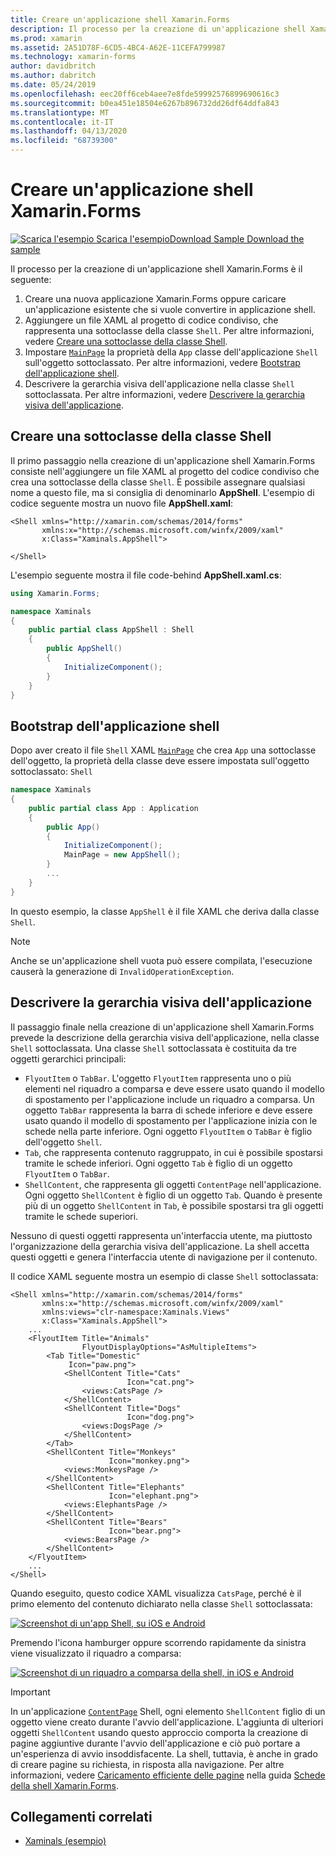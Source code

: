 ```yaml
---
title: Creare un'applicazione shell Xamarin.Forms
description: Il processo per la creazione di un'applicazione shell Xamarin.Forms prevede la creazione di un file XAML che crea una sottoclasse della classe Shell, l'impostazione della proprietà MainPage della classe App dell'applicazione sull'oggetto Shell sottoclassato e quindi la descrizione della gerarchia visiva dell'applicazione nella classe Shell sottoclassata.
ms.prod: xamarin
ms.assetid: 2A51D78F-6CD5-4BC4-A62E-11CEFA799987
ms.technology: xamarin-forms
author: davidbritch
ms.author: dabritch
ms.date: 05/24/2019
ms.openlocfilehash: eec20ff6ceb4aee7e8fde59992576899690616c3
ms.sourcegitcommit: b0ea451e18504e6267b896732dd26df64ddfa843
ms.translationtype: MT
ms.contentlocale: it-IT
ms.lasthandoff: 04/13/2020
ms.locfileid: "68739300"
---
```

# <a name="create-a-xamarinforms-shell-application"></a>Creare un'applicazione shell Xamarin.Forms

[![Scarica](~/media/shared/download.png) l'esempio Scarica l'esempioDownload Sample Download the sample](https://docs.microsoft.com/samples/xamarin/xamarin-forms-samples/userinterface-xaminals/)

Il processo per la creazione di un'applicazione shell Xamarin.Forms è il seguente:

1. Creare una nuova applicazione Xamarin.Forms oppure caricare un'applicazione esistente che si vuole convertire in applicazione shell.
1. Aggiungere un file XAML al progetto di codice condiviso, che rappresenta una sottoclasse della classe `Shell`. Per altre informazioni, vedere [Creare una sottoclasse della classe Shell](#subclass-the-shell-class).
1. Impostare [`MainPage`](xref:Xamarin.Forms.Application.MainPage) la proprietà della `App` classe dell'applicazione `Shell` sull'oggetto sottoclassato. Per altre informazioni, vedere [Bootstrap dell'applicazione shell](#bootstrap-the-shell-application).
1. Descrivere la gerarchia visiva dell'applicazione nella classe `Shell` sottoclassata. Per altre informazioni, vedere [Descrivere la gerarchia visiva dell'applicazione](#describe-the-visual-hierarchy-of-the-application).

## <a name="subclass-the-shell-class"></a>Creare una sottoclasse della classe Shell

Il primo passaggio nella creazione di un'applicazione shell Xamarin.Forms consiste nell'aggiungere un file XAML al progetto del codice condiviso che crea una sottoclasse della classe `Shell`. È possibile assegnare qualsiasi nome a questo file, ma si consiglia di denominarlo **AppShell**. L'esempio di codice seguente mostra un nuovo file **AppShell.xaml**:

```xaml
<Shell xmlns="http://xamarin.com/schemas/2014/forms"
       xmlns:x="http://schemas.microsoft.com/winfx/2009/xaml"
       x:Class="Xaminals.AppShell">

</Shell>
```

L'esempio seguente mostra il file code-behind **AppShell.xaml.cs**:

```csharp
using Xamarin.Forms;

namespace Xaminals
{
    public partial class AppShell : Shell
    {
        public AppShell()
        {
            InitializeComponent();
        }
    }
}
```

## <a name="bootstrap-the-shell-application"></a>Bootstrap dell'applicazione shell

Dopo aver creato il file `Shell` XAML [`MainPage`](xref:Xamarin.Forms.Application.MainPage) che crea `App` una sottoclasse dell'oggetto, la proprietà della classe deve essere impostata sull'oggetto sottoclassato: `Shell`

```csharp
namespace Xaminals
{
    public partial class App : Application
    {
        public App()
        {
            InitializeComponent();
            MainPage = new AppShell();
        }
        ...
    }
}
```

In questo esempio, la classe `AppShell` è il file XAML che deriva dalla classe `Shell`.

> [!NOTE]
> Anche se un'applicazione shell vuota può essere compilata, l'esecuzione causerà la generazione di `InvalidOperationException`.

## <a name="describe-the-visual-hierarchy-of-the-application"></a>Descrivere la gerarchia visiva dell'applicazione

Il passaggio finale nella creazione di un'applicazione shell Xamarin.Forms prevede la descrizione della gerarchia visiva dell'applicazione, nella classe `Shell` sottoclassata. Una classe `Shell` sottoclassata è costituita da tre oggetti gerarchici principali:

- `FlyoutItem` o `TabBar`. L'oggetto `FlyoutItem` rappresenta uno o più elementi nel riquadro a comparsa e deve essere usato quando il modello di spostamento per l'applicazione include un riquadro a comparsa. Un oggetto `TabBar` rappresenta la barra di schede inferiore e deve essere usato quando il modello di spostamento per l'applicazione inizia con le schede nella parte inferiore. Ogni oggetto `FlyoutItem` o `TabBar` è figlio dell'oggetto `Shell`.
- `Tab`, che rappresenta contenuto raggruppato, in cui è possibile spostarsi tramite le schede inferiori. Ogni oggetto `Tab` è figlio di un oggetto `FlyoutItem` o `TabBar`.
- `ShellContent`, che rappresenta gli oggetti `ContentPage` nell'applicazione. Ogni oggetto `ShellContent` è figlio di un oggetto `Tab`. Quando è presente più di un oggetto `ShellContent` in `Tab`, è possibile spostarsi tra gli oggetti tramite le schede superiori.

Nessuno di questi oggetti rappresenta un'interfaccia utente, ma piuttosto l'organizzazione della gerarchia visiva dell'applicazione. La shell accetta questi oggetti e genera l'interfaccia utente di navigazione per il contenuto.

Il codice XAML seguente mostra un esempio di classe `Shell` sottoclassata:

```xaml
<Shell xmlns="http://xamarin.com/schemas/2014/forms"
       xmlns:x="http://schemas.microsoft.com/winfx/2009/xaml"
       xmlns:views="clr-namespace:Xaminals.Views"
       x:Class="Xaminals.AppShell">
    ...
    <FlyoutItem Title="Animals"
                FlyoutDisplayOptions="AsMultipleItems">
        <Tab Title="Domestic"
             Icon="paw.png">
            <ShellContent Title="Cats"
                          Icon="cat.png">
                <views:CatsPage />
            </ShellContent>
            <ShellContent Title="Dogs"
                          Icon="dog.png">
                <views:DogsPage />
            </ShellContent>
        </Tab>
        <ShellContent Title="Monkeys"
                      Icon="monkey.png">
            <views:MonkeysPage />
        </ShellContent>
        <ShellContent Title="Elephants"
                      Icon="elephant.png">  
            <views:ElephantsPage />
        </ShellContent>
        <ShellContent Title="Bears"
                      Icon="bear.png">
            <views:BearsPage />
        </ShellContent>
    </FlyoutItem>
    ...
</Shell>
```

Quando eseguito, questo codice XAML visualizza `CatsPage`, perché è il primo elemento del contenuto dichiarato nella classe `Shell` sottoclassata:

[![Screenshot di un'app Shell, su iOS e Android](create-images/cats.png "App Shell")](create-images/cats-large.png#lightbox "App Shell")

Premendo l'icona hamburger oppure scorrendo rapidamente da sinistra viene visualizzato il riquadro a comparsa:

[![Screenshot di un riquadro a comparsa della shell, in iOS e Android](create-images/flyout-reduced.png "Riquadro a comparsa della shell")](create-images/flyout-reduced-large.png#lightbox "Riquadro a comparsa della shell")

> [!IMPORTANT]
> In un'applicazione [`ContentPage`](xref:Xamarin.Forms.ContentPage) Shell, ogni elemento `ShellContent` figlio di un oggetto viene creato durante l'avvio dell'applicazione. L'aggiunta di ulteriori oggetti `ShellContent` usando questo approccio comporta la creazione di pagine aggiuntive durante l'avvio dell'applicazione e ciò può portare a un'esperienza di avvio insoddisfacente. La shell, tuttavia, è anche in grado di creare pagine su richiesta, in risposta alla navigazione. Per altre informazioni, vedere [Caricamento efficiente delle pagine](tabs.md#efficient-page-loading) nella guida [Schede della shell Xamarin.Forms](tabs.md).

## <a name="related-links"></a>Collegamenti correlati

- [Xaminals (esempio)](https://docs.microsoft.com/samples/xamarin/xamarin-forms-samples/userinterface-xaminals/)
